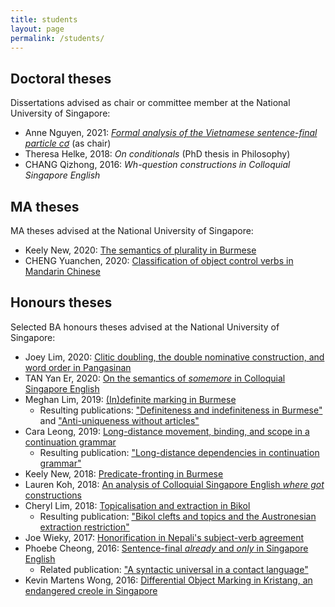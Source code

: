 ```yaml
---
title: students
layout: page
permalink: /students/
---
```


## Doctoral theses

Dissertations advised as chair or committee member at the National University of Singapore:

* Anne Nguyen, 2021: [*Formal analysis of the Vietnamese sentence-final particle cơ*](nguyen2021.pdf) (as chair)
* Theresa Helke, 2018: *On conditionals* (PhD thesis in Philosophy)
* CHANG Qizhong, 2016: *Wh-question constructions in Colloquial Singapore English*

## MA theses

MA theses advised at the National University of Singapore:

* Keely New, 2020: [The semantics of plurality in Burmese](new2020.pdf)
* CHENG Yuanchen, 2020: [Classification of object control verbs in Mandarin Chinese](cheng2020.pdf)

## Honours theses

Selected BA honours theses advised at the National University of Singapore:

* Joey Lim, 2020: [Clitic doubling, the double nominative construction, and word order in Pangasinan](lim2020.pdf)
* TAN Yan Er, 2020: [On the semantics of *somemore* in Colloquial Singapore English](tan2020.pdf)
* Meghan Lim, 2019: [(In)definite marking in Burmese](lim2019.pdf)
	* Resulting publications: ["Definiteness and indefiniteness in Burmese"](https://mitcho.com/research/burmese-indef.html) and ["Anti-uniqueness without articles"](https://mitcho.com/research/burmese-antiuniqueness.html)
* Cara Leong, 2019: [Long-distance movement, binding, and scope in a continuation grammar](leong2019.pdf)
	* Resulting publication: ["Long-distance dependencies in continuation grammar"](/research/continuation-ldd.html)
* Keely New, 2018: [Predicate-fronting in Burmese](new2018.pdf)
* Lauren Koh, 2018: [An analysis of Colloquial Singapore English *where got* constructions](koh2018.pdf)
* Cheryl Lim, 2018: [Topicalisation and extraction in Bikol](lim2018.pdf)
	* Resulting publication: ["Bikol clefts and topics and the Austronesian extraction restriction"](https://mitcho.com/research/bikol.html)
* Joe Wieky, 2017: [Honorification in Nepali's subject-verb agreement](wieky2017.pdf)
* Phoebe Cheong, 2016: [Sentence-final *already* and *only* in Singapore English](cheong2016.pdf)
	* Related publication: ["A syntactic universal in a contact language"](https://mitcho.com/research/already.html)
* Kevin Martens Wong, 2016: [Differential Object Marking in Kristang, an endangered creole in Singapore](wong2016.pdf)


